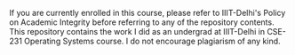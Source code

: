 If you are currently enrolled in this course, please refer to IIIT-Delhi's Policy on Academic Integrity before referring to any of the repository contents. This repository contains the work I did as an undergrad at IIIT-Delhi in CSE-231 Operating Systems course. I do not encourage plagiarism of any kind.
